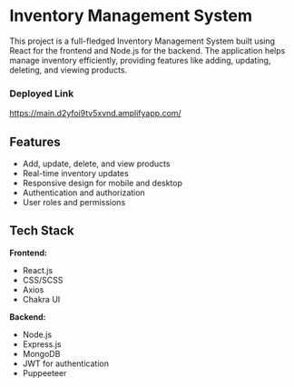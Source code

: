 # Inventory Management System
This project is a full-fledged Inventory Management System built using React for the frontend and Node.js for the backend. The application helps manage inventory efficiently, providing features like adding, updating, deleting, and viewing products.

### Deployed Link
https://main.d2yfoi9tv5xvnd.amplifyapp.com/

## Features

- Add, update, delete, and view products
- Real-time inventory updates
- Responsive design for mobile and desktop
- Authentication and authorization
- User roles and permissions

## Tech Stack

**Frontend:**
- React.js
- CSS/SCSS
- Axios
- Chakra UI

**Backend:**
- Node.js
- Express.js
- MongoDB
- JWT for authentication
- Puppeeteer



